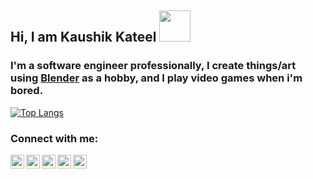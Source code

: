 ## Hi, I am Kaushik Kateel <img  width="50" height="50" src="https://media1.tenor.com/images/a15b2494f4b279c0a27216882c9a6abf/tenor.gif?itemid=17946611"/>


### I'm a software engineer professionally, I create things/art using <a href="https://www.blender.org/">Blender</a> as a hobby, and I play video games when i'm bored.    
[![Top Langs](https://github-readme-stats.vercel.app/api/top-langs/?username=kaushikkateel&layout=compact&theme=tokyonight)](https://github.com/kaushikkateel/github-readme-stats)



### Connect with me:
[<img align="left" alt="LinkedIn" width="22px" src="https://cdn.jsdelivr.net/npm/simple-icons@v3/icons/linkedin.svg" />][linkedin]
[<img align="left" alt="Twitter" width="22px" src="https://cdn.jsdelivr.net/npm/simple-icons@v3/icons/twitter.svg" />][twitter]
[<img align="left" alt="Instagram" width="22px" src="https://cdn.jsdelivr.net/npm/simple-icons@v3/icons/instagram.svg" />][instagram]
[<img align="left" alt="Twitch" width="22px" src="https://cdn.jsdelivr.net/npm/simple-icons@3.3.0/icons/twitch.svg" />][twitch]
[<img align="left" alt="YouTube" width="22px" src="https://cdn.jsdelivr.net/npm/simple-icons@v3/icons/youtube.svg" />][youtube]

[twitter]: https://twitter.com/kaushikkateel
[youtube]: https://www.youtube.com/channel/UCoKBv0wdPBjOskBocl-PZjQ?view_as=subscriber
[instagram]: https://instagram.com/kaushikkateel
[linkedin]: https://linkedin.com/in/kaushikkateel
[twitch]: https://twitch.tv/p3wcy
<br/>

